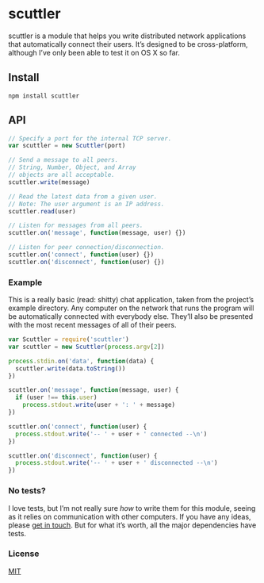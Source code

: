 # scuttler
scuttler is a module that helps you write distributed network applications that automatically connect their users. It’s designed to be cross-platform, although I’ve only been able to test it on OS X so far.

## Install
```
npm install scuttler
```

## API
``` js
// Specify a port for the internal TCP server. 
var scuttler = new Scuttler(port)

// Send a message to all peers.
// String, Number, Object, and Array
// objects are all acceptable.
scuttler.write(message)

// Read the latest data from a given user.
// Note: The user argument is an IP address.
scuttler.read(user)

// Listen for messages from all peers.
scuttler.on('message', function(message, user) {})

// Listen for peer connection/disconnection.
scuttler.on('connect', function(user) {})
scuttler.on('disconnect', function(user) {})
```

### Example
This is a really basic (read: shitty) chat application, taken from the project’s example directory. Any computer on the network that runs the program will be automatically connected with everybody else. They’ll also be presented with the most recent messages of all of their peers.

``` js
var Scuttler = require('scuttler')
var scuttler = new Scuttler(process.argv[2])

process.stdin.on('data', function(data) {
  scuttler.write(data.toString())
})

scuttler.on('message', function(message, user) {
  if (user !== this.user)
    process.stdout.write(user + ': ' + message)
})

scuttler.on('connect', function(user) {
  process.stdout.write('-- ' + user + ' connected --\n')
})

scuttler.on('disconnect', function(user) {
  process.stdout.write('-- ' + user + ' disconnected --\n')
})
```

### No tests?
I love tests, but I’m not really sure *how* to write them for this module, seeing as it relies on communication with other computers. If you have any ideas, please [get in touch](mailto:spam+scuttler@michaelrhod.es). But for what it’s worth, all the major dependencies have tests.

### License
[MIT](http://opensource.org/licenses/MIT)
